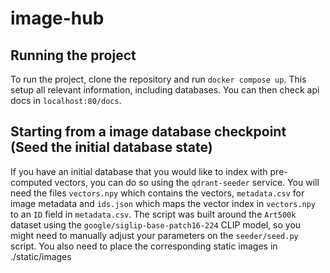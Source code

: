 # image-hub

## Running the project

To run the project, clone the repository and run `docker compose up`. This setup all relevant information, including databases. You can then check api docs in `localhost:80/docs`.

## Starting from a image database checkpoint (Seed the initial database state)

If you have an initial database that you would like to index with pre-computed vectors, you can do so using the `qdrant-seeder` service. You will need the files `vectors.npy` which contains the vectors, `metadata.csv` for image metadata and `ids.json` which maps the vector index in `vectors.npy` to an `ID` field in `metadata.csv`. The script was built around the `Art500k` dataset using the `google/siglip-base-patch16-224` CLIP model, so you might need to manually adjust your parameters on the `seeder/seed.py` script. You also need to place the corresponding static images in ./static/images